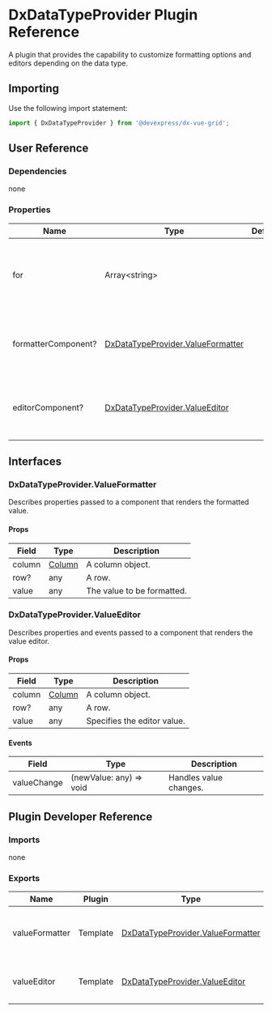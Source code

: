 # DxDataTypeProvider Plugin Reference

A plugin that provides the capability to customize formatting options and editors depending on the data type.

## Importing

Use the following import statement:

```js
import { DxDataTypeProvider } from '@devexpress/dx-vue-grid';
```

## User Reference

### Dependencies

none

### Properties

Name | Type | Default | Description
-----|------|---------|------------
for | Array&lt;string&gt; | | The names of columns associated with the specified formatter and editor.
formatterComponent? | [DxDataTypeProvider.ValueFormatter](#dxdatatypeprovidervalueformatter) | | A component that renders the formatted value.
editorComponent? | [DxDataTypeProvider.ValueEditor](#dxdatatypeprovidervalueeditor) | | A component that renders a custom editor.

## Interfaces

### DxDataTypeProvider.ValueFormatter

Describes properties passed to a component that renders the formatted value.

#### Props

Field | Type | Description
------|------|------------
column | [Column](grid.md#column) | A column object.
row? | any | A row.
value | any | The value to be formatted.

### DxDataTypeProvider.ValueEditor

Describes properties and events passed to a component that renders the value editor.

#### Props

Field | Type | Description
------|------|------------
column | [Column](grid.md#column) | A column object.
row? | any | A row.
value | any | Specifies the editor value.

#### Events

Field | Type | Description
------|------|------------
valueChange | (newValue: any) => void | Handles value changes.

## Plugin Developer Reference

### Imports

none

### Exports

Name | Plugin | Type | Description
-----|--------|------|------------
valueFormatter | Template | [DxDataTypeProvider.ValueFormatter](#dxdatatypeprovidervalueformatter) | A template that renders the formatted value.
valueEditor | Template | [DxDataTypeProvider.ValueEditor](#dxdatatypeprovidervalueeditor) | A template that renders the editor.
